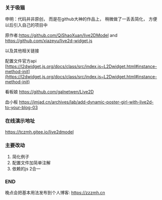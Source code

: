 ### 关于吸猫
申明：代码并非原创，
而是在github大神的作品上，
稍微做了一丢丢简化，
方便以后引入自己的项目中

原作者:https://github.com/QiShaoXuan/live2DModel
 and 
https://github.com/xiazeyu/live2d-widget.js

以及其他相关链接

配置文件官方api
[https://l2dwidget.js.org/docs/class/src/index.js~L2Dwidget.html#instance-method-init](https://l2dwidget.js.org/docs/class/src/index.js~L2Dwidget.html#instance-method-init)

看板娘
https://github.com/galnetwen/Live2D

血小板
https://imjad.cn/archives/lab/add-dynamic-poster-girl-with-live2d-to-your-blog-03

### 在线演示地址
https://tczmh.gitee.io/live2dmodel

### 主要改动
1. 简化例子
2. 配置文件加简单注解
3. 依赖的js 2合一


### END
晚点会把基本用法发布到个人博客: https://zzzmh.cn